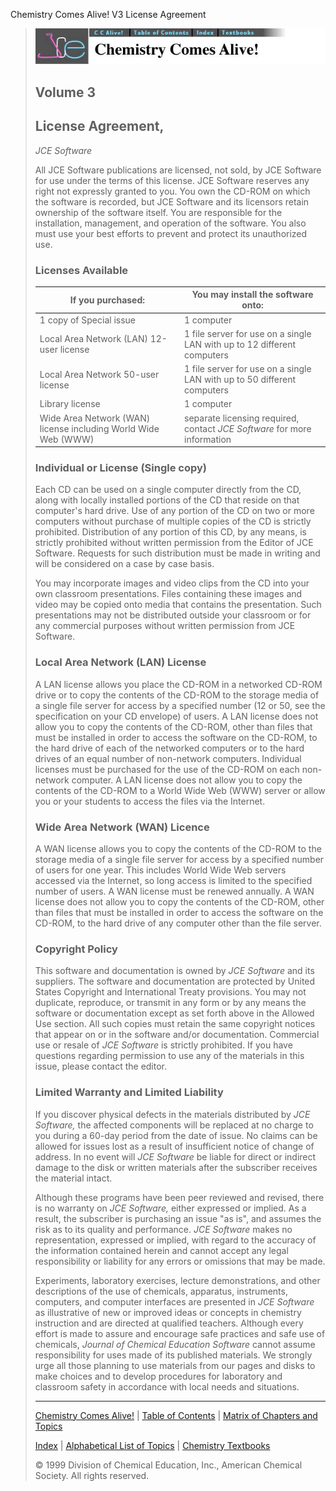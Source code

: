 



 Chemistry Comes Alive! V3 License Agreement
 



> ![Chemistry Comes Alive!](ccahead.gif)
> 
> 
> 
> 
> 
> 
> ## Volume 3
> 
> 
> ## License Agreement,
>  *JCE Software*
> 
> 
> 
>  All JCE Software publications are licensed, not sold, by JCE Software for use under the terms of this license. JCE Software reserves any right not expressly granted to you. You own the CD-ROM on which the software is recorded, but JCE Software and its licensors retain ownership of the software itself. You are responsible for the installation, management, and operation of the software. You also must use your best efforts to prevent and protect its unauthorized use.
>  
> ### Licenses Available
> 
> 
> 
> 
> | **If you purchased:** | **You may install the software onto:** |
> | --- | --- |
> | 1 copy of Special issue | 1 computer |
> | Local Area Network (LAN)    12-user license | 1 file server for use on a single LAN with up to 12 different computers |
> | Local Area Network    50-user license | 1 file server for use on a single LAN with up to 50 different computers |
> | Library license | 1 computer |
> | Wide Area Network (WAN) license    including World Wide Web (WWW) | separate licensing required, contact  *JCE Software*   for more information |
> 
> 
>   
> 
> ### Individual or License (Single copy)
> 
> 
> 
>  Each CD can be used on a single computer directly from the CD, along with locally installed portions of the CD that reside on that computer's hard drive. Use of any portion of the CD on two or more computers without purchase of multiple copies of the CD is strictly prohibited. Distribution of any portion of this CD, by any means, is strictly prohibited without written permission from the Editor of JCE Software. Requests for such distribution must be made in writing and will be considered on a case by case basis.
>  
> 
> 
> 
>  You may incorporate images and video clips from the CD into your own classroom presentations. Files containing these images and video may be copied onto media that contains the presentation. Such presentations may not be distributed outside your classroom or for any commercial purposes without written permission from JCE Software.
>  
> 
> 
> ### Local Area Network (LAN) License
> 
> 
> 
>  A LAN license allows you place the CD-ROM in a networked CD-ROM drive or to copy the contents of the CD-ROM to the storage media of a single file server for access by a specified number (12 or 50, see the specification on your CD envelope) of users. A LAN license does not allow you to copy the contents of the CD-ROM, other than files that must be installed in order to access the software on the CD-ROM, to the hard drive of each of the networked computers or to the hard drives of an equal number of non-network computers. Individual licenses must be purchased for the use of the CD-ROM on each non-network computer. A LAN license does not allow you to copy the contents of the CD-ROM to a World Wide Web (WWW) server or allow you or your students to access the files via the Internet.
>  
> 
> 
> ### Wide Area Network (WAN) Licence
> 
> 
> 
>  A WAN license allows you to copy the contents of the CD-ROM to the storage media of a single file server for access by a specified number of users for one year. This includes World Wide Web servers accessed via the Internet, so long access is limited to the specified number of users. A WAN license must be renewed annually. A WAN license does not allow you to copy the contents of the CD-ROM, other than files that must be installed in order to access the software on the CD-ROM, to the hard drive of any computer other than the file server.
>  
> 
> 
> 
> ### Copyright Policy
> 
> 
>  This software and documentation is owned by
>  *JCE Software* 
>  and its suppliers. The software and documentation are protected by United States Copyright and International Treaty provisions. You may not duplicate, reproduce, or transmit in any form or by any means the software or documentation except as set forth above in the Allowed Use section. All such copies must retain the same copyright notices that appear on or in the software and/or documentation. Commercial use or resale of
>  *JCE Software* 
>  is strictly prohibited. If you have questions regarding permission to use any of the
materials in this issue, please contact the editor.
>  
> 
> 
> 
> ### Limited Warranty and Limited Liability
> 
> 
>  If you discover physical defects in the materials distributed by
>  *JCE Software,* 
>  the affected components will be replaced at no charge to you during a 60-day period from the date of issue. No claims can be allowed for issues lost as a result of insufficient notice of change of address. In no event will
>  *JCE Software* 
>  be liable for direct or indirect damage to the disk or written materials after the subscriber receives the material intact.
>  
>  Although these programs have been peer reviewed and revised, there is no warranty on
>  *JCE Software,* 
>  either expressed or implied. As a result, the subscriber is purchasing an issue "as is", and assumes the risk as to its quality and performance.
>  *JCE Software* 
>  makes no representation, expressed or implied, with regard to the accuracy of the information contained herein and cannot accept any legal responsibility or liability for any errors or omissions that may be made.
>  
>  Experiments, laboratory exercises, lecture demonstrations, and other descriptions of the use of chemicals, apparatus, instruments, computers, and computer interfaces are presented in
>  *JCE Software* 
>  as illustrative of new or improved ideas or concepts in chemistry instruction and are directed at qualified teachers. Although every effort is made to assure and encourage safe practices and safe use of chemicals,
>  *Journal of Chemical Education Software* 
>  cannot assume responsibility for uses made of its published materials. We strongly urge all those planning to use materials from our pages and disks to make choices and to develop procedures for laboratory and classroom safety in accordance with local needs and situations.
>  
> 
> 
> 
> 
> 
> 
> ---
> 
> 
> [Chemistry Comes Alive!](INDEX.HTM) 
>  |
>  [Table of Contents](CONTENTS.HTM) 
>  |
>  [Matrix of Chapters and Topics](MATRIX.HTM) 
>   
> 
> [Index](WORDS.HTM) 
>  |
>  [Alphabetical List of Topics](ALPHATOP.HTM) 
>  |
>  [Chemistry Textbooks](BOOKS.HTM) 
> 
>  © 1999 Division of Chemical Education, Inc.,
American Chemical Society. All rights reserved.




